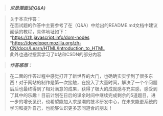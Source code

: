 >***求是潮面试(Q&A)***

>关于本次作答：  
>在面试题的作答中主要参考了在（Q&A）中给出的README.md文档中建议阅读的教程，具体地址如下：  
>*<https://zh.javascript.info/dom-nodes>  
>*<https://developer.mozilla.org/zh-CN/docs/Learn/HTML/Introduction_to_HTML>  
>此外也通过搜索学习了b站和CSDN的部分内容


>***作答感想：***
  
>在二面的作答过程中感觉打开了新世界的大门，也确确实实学到了很多东西！对于网站的制作是第一次接触，在投入了大量时间，解决了一个个问题后后也最终得到了相对满意的成果，获得了极大的成就感与充实感，感受到了其中的乐趣！目前计划在日后的课余时间中继续完成剩余的5道题目，进一步的增长见识，也希望能加入求是潮的技术研发中心，在未来能更系统的学习和提升自己，也能够认识更多志同道合的朋友！  

